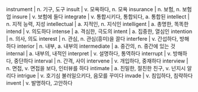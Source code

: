 instrument	| n. 기구, 도구
insult	| v. 모욕하다, n. 모욕
insurance	| n. 보험, n. 보험업
insure	| v. 보험에 들다
integrate	| v. 통합시키다, 통합되다, a. 통합된
intellect	| n. 지적 능력, 지성
intellectual	| a. 지적인, n. 지식인
intelligent	| a. 총명한, 똑똑한
intend	| v. 의도하다
intense	| a. 격심한, 극도의
intent	| a. 집중한, 열심인
intention	| n. 의사, 의도
interest	| n. 관심, n. 관심(흥미)을 끌다
interfere	| v. 간섭하다, 방해하다
interior	| n. 내부, a. 내부의
intermediate	| a. 중간의, n. 중간에 있는 것
internal	| a. 내부의, 내적인
interpret	| v. 설명하다, 통역하다
interrupt	| v. 방해하다, 중단하다
interval	| n. 간격, 사이
intervene	| v. 개입하다, 중재하다
interview	| n. 면접, v. 면접을 보다, 인터뷰를 하다
intimate	| a. 친밀한, 절친한 친구, v. 넌지시 알리다
intrigue	| v. 호기심 불러일으키다, 음모를 꾸미다
invade	| v. 침입하다, 침략하다
invent	| v. 발명하다, 고안하다
